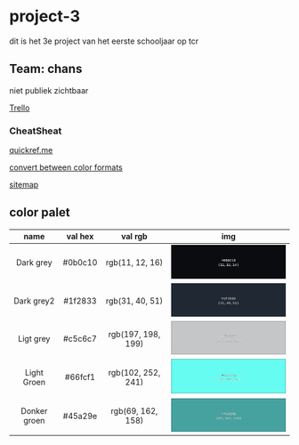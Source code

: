 # project-3

dit is het 3e project van het eerste schooljaar op tcr

## Team: chans

niet publiek zichtbaar

[Trello](https://trello.com/b/wGUGhuH0/scrum-board)

### CheatSheat

[quickref.me](https://quickref.me/javascript)

[convert between color formats](https://www.w3schools.com/colors/colors_converter.asp)

[sitemap](https://imgs.search.brave.com/UvsebMHoTFN0Vce2h9YyhmcZotkAZCZiryL3NuSvaRs/rs:fit:860:0:0/g:ce/aHR0cHM6Ly93d3cu/cXVpY2tzcHJvdXQu/Y29tL3dwLWNvbnRl/bnQvdXBsb2Fkcy8y/MDE5LzAxL3dlYnNp/dGUtc2l0ZW1hcC10/ZW1wbGF0ZS5wbmc)

## color palet

|name|val hex|val rgb|img|
|:--:|:-----:|:-----:|:-:|
|Dark grey|#0b0c10|rgb(11, 12, 16)|<img src="readme-data/0b0c10.png" width=300 alt="color preview">|
|Dark grey2|#1f2833|rgb(31, 40, 51)|<img src="readme-data/1f2833.png" width=300 alt="color preview">|
|Ligt grey|#c5c6c7|rgb(197, 198, 199)|<img src="readme-data/c5c6c7.png" width=300 alt="color preview">|
|Light Groen|#66fcf1|rgb(102, 252, 241)|<img src="readme-data/66fcf1.png" width=300 alt="color preview">|
|Donker groen|#45a29e|rgb(69, 162, 158)|<img src="readme-data/45a29e.png" width=300 alt="color preview">|
